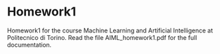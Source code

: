 # Homework1
Homework1 for the course Machine Learning and Artificial Intelligence at Politecnico di Torino. Read the file AIML_homework1.pdf for the full documentation. 
